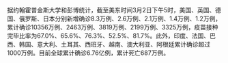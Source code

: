 据约翰霍普金斯大学和彭博统计，截至美东时间3月2日下午5时，美国、英国、德国、俄罗斯、日本分别新增确诊8.3万例、2.6万例、2.1万例、1.4万例、1.2万例，累计确诊10356万例、2463万例、3819万例、2199万例、3325万例，疫苗接种完毕比率为67.0%、65.6%、76.3%、52.5%、81.7%。此外，印度、法国、巴西、韩国、意大利、土耳其、西班牙、越南、澳大利亚、阿根廷累计确诊超过1000万例。目前全球累计确诊6.76亿例，累计死亡687万例。
